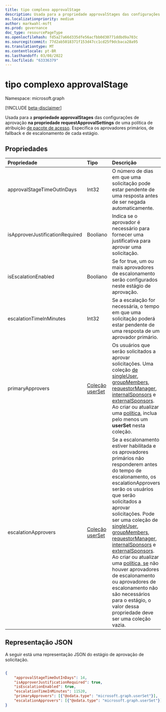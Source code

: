 ```yaml
---
title: tipo complexo approvalStage
description: Usada para a propriedade approvalStages das configurações de aprovação na propriedade requestApprovalSettings de uma política de atribuição de pacote de acesso. Especifica os aprovadores primários, de fallback e de escalonamento de cada estágio.
ms.localizationpriority: medium
author: markwahl-msft
ms.prod: governance
doc_type: resourcePageType
ms.openlocfilehash: fd5a27a66d335dfe56acfbb0d30771ddbd9a703c
ms.sourcegitcommit: 77d2ab5018371f153d47cc1cd25f9dcbaca28a95
ms.translationtype: MT
ms.contentlocale: pt-BR
ms.lasthandoff: 03/08/2022
ms.locfileid: "63336379"
---
```

# <a name="approvalstage-complex-type"></a>tipo complexo approvalStage

Namespace: microsoft.graph

[!INCLUDE [beta-disclaimer](../../includes/beta-disclaimer.md)]

Usada para a **propriedade approvalStages** das configurações de aprovação **na propriedade requestApprovalSettings** de uma política de atribuição [de pacote de acesso](accesspackageassignmentpolicy.md). Especifica os aprovadores primários, de fallback e de escalonamento de cada estágio.

## <a name="properties"></a>Propriedades

| Propriedade                     | Tipo                      | Descrição |
| :--------------------------- | :------------------------ | :---------- |
| approvalStageTimeOutInDays |Int32 | O número de dias em que uma solicitação pode estar pendente de uma resposta antes de ser negada automaticamente. |
| isApproverJustificationRequired |Booliano | Indica se o aprovador é necessário para fornecer uma justificativa para aprovar uma solicitação. |
| isEscalationEnabled |Booliano | Se for true, um ou mais aprovadores de escalonamento serão configurados neste estágio de aprovação. |
| escalationTimeInMinutes |Int32 | Se a escalação for necessária, o tempo em que uma solicitação poderá estar pendente de uma resposta de um aprovador primário. |
| primaryApprovers | [Coleção userSet](userset.md)| Os usuários que serão solicitados a aprovar solicitações. Uma coleção [de singleUser](singleuser.md), [groupMembers](groupmembers.md), [requestorManager](requestormanager.md), [internalSponsors](internalsponsors.md) e [externalSponsors](externalsponsors.md). Ao criar ou atualizar uma [política](accesspackageassignmentpolicy.md), inclua pelo menos um **userSet** nesta coleção. |
| escalationApprovers | [Coleção userSet](userset.md)| Se a escalonamento estiver habilitada e os aprovadores primários não responderem antes do tempo de escalonamento, os escalationApprovers serão os usuários que serão solicitados a aprovar solicitações. Pode ser uma coleção de [singleUser](singleuser.md), [groupMembers](groupmembers.md), [requestorManager](requestormanager.md), [internalSponsors](internalsponsors.md) e [externalSponsors](externalsponsors.md).  Ao criar ou atualizar uma [política, se](accesspackageassignmentpolicy.md) não houver aprovadores de escalonamento ou aprovadores de escalonamento não são necessários para o estágio, o valor dessa propriedade deve ser uma coleção vazia.|



## <a name="json-representation"></a>Representação JSON

A seguir está uma representação JSON do estágio de aprovação de solicitação.

<!-- {
  "blockType": "resource",
  "optionalProperties": [

  ],
  "@odata.type": "microsoft.graph.approvalStage"
}-->

```json

{
    "approvalStageTimeOutInDays": 14,
    "isApproverJustificationRequired": true,
    "isEscalationEnabled": true,
    "escalationTimeInMinutes": 11520,
    "primaryApprovers": [{"@odata.type": "microsoft.graph.userSet"}],
    "escalationApprovers": [{"@odata.type": "microsoft.graph.userSet"}]
}
```

<!-- uuid: 16cd6b66-4b1a-43a1-adaf-3a886856ed98
2019-02-04 14:57:30 UTC -->
<!-- {
  "type": "#page.annotation",
  "description": "approvalSettings complex type",
  "keywords": "",
  "section": "documentation",
  "tocPath": ""
}-->


